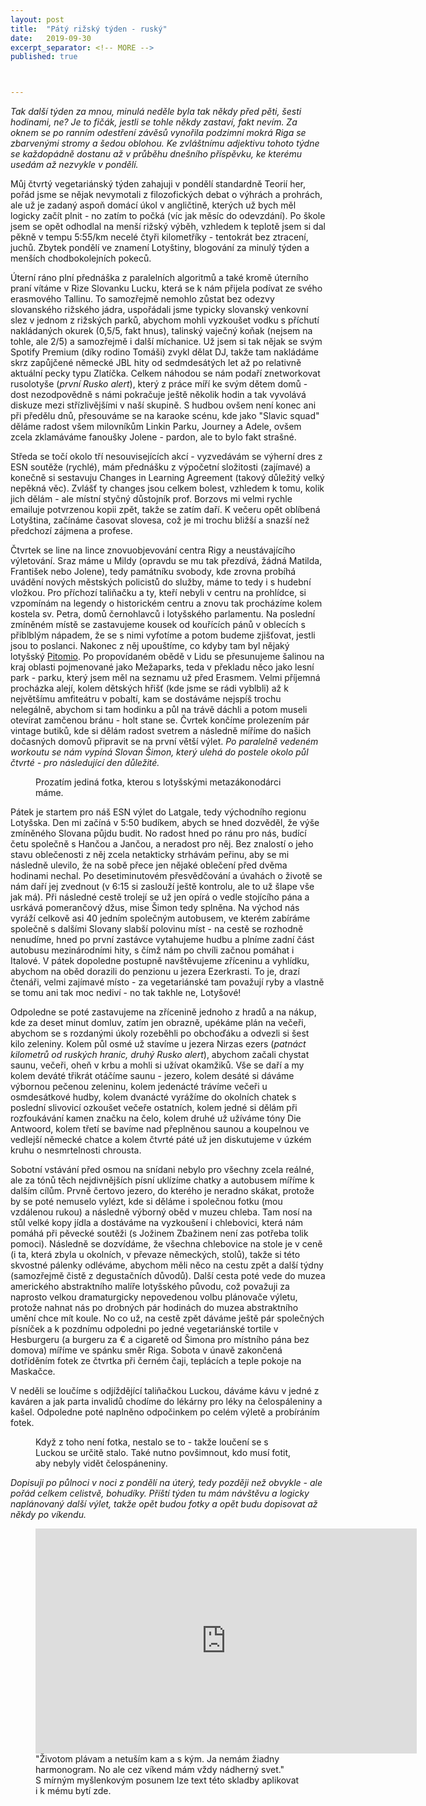 ```yaml
---
layout: post
title:  "Pátý rižský týden - ruský"
date:   2019-09-30
excerpt_separator: <!-- MORE -->
published: true



---
```


<p class="intro"><i><span class="dropcap">T</span>ak další týden za mnou, minulá neděle byla tak někdy před pěti, šesti hodinami, ne? Je to fičák, jestli se tohle někdy zastaví, fakt nevím. Za oknem se po ranním odestření závěsů vynořila podzimní mokrá Riga se zbarvenými stromy a šedou oblohou. Ke zvláštnímu adjektivu tohoto týdne se každopádně dostanu až v průběhu dnešního příspěvku, ke kterému usedám až nezvykle v pondělí.</i></p>
<!-- MORE -->

Můj čtvrtý vegetariánský týden zahajuji v pondělí standardně Teorií her, pořád jsme se nějak nevymotali z filozofických debat o výhrách a prohrách, ale už je zadaný aspoň domácí úkol v angličtině, kterých už bych měl logicky začít plnit - no zatím to počká (víc jak měsíc do odevzdání). Po škole jsem se opět odhodlal na menší rižský výběh, vzhledem k teplotě jsem si dal pěkně v tempu 5:55/km necelé čtyři kilometříky - tentokrát bez ztracení, juchů. Zbytek pondělí ve znamení Lotyštiny, blogování za minulý týden a menších chodbokolejních pokeců.

Úterní ráno plní přednáška z paralelních algoritmů a také kromě úterního praní vítáme v Rize Slovanku Lucku, která se k nám přijela podívat ze svého erasmového Tallinu. To samozřejmě nemohlo zůstat bez odezvy slovanského rižského jádra, uspořádali jsme typicky slovanský venkovní slez v jednom z rižských parků, abychom mohli vyzkoušet vodku s příchutí nakládaných okurek (0,5/5, fakt hnus), talinský vaječný koňak (nejsem na tohle, ale 2/5) a samozřejmě i další míchanice. Už jsem si tak nějak se svým Spotify Premium (díky rodino Tomáši) zvykl dělat DJ, takže tam nakládáme skrz zapůjčené německé JBL hity od sedmdesátých let až po relativně aktuální pecky typu Zlatíčka. Celkem náhodou se nám podaří znetworkovat rusolotyše (_první Rusko alert_), který z práce míří ke svým dětem domů - dost nezodpovědně s námi pokračuje ještě několik hodin a tak vyvolává diskuze mezi střízlivějšími v naší skupině. S hudbou ovšem není konec ani při předělu dnů, přesouváme se na karaoke scénu, kde jako "Slavic squad" děláme radost všem milovníkům Linkin Parku, Journey a Adele, ovšem zcela zklamáváme fanoušky Jolene - pardon, ale to bylo fakt strašné.

Středa se točí okolo tří nesouvisejících akcí - vyzvedávám se výherní dres z ESN soutěže (rychlé), mám přednášku z výpočetní složitosti (zajímavé) a konečně si sestavuju Changes in Learning Agreement (takový důležitý velký nepěkná věc). Zvlášť ty changes jsou celkem bolest, vzhledem k tomu, kolik jich dělám - ale místní styčný důstojník prof. Borzovs mi velmi rychle emailuje potvrzenou kopii zpět, takže se zatím daří. K večeru opět oblíbená Lotyština, začínáme časovat slovesa, což je mi trochu bližší a snazší než předchozí zájmena a profese. 

Čtvrtek se line na lince znovuobjevování centra Rigy a neustávajícího výletování. Sraz máme u Mildy (opravdu se mu tak přezdívá, žádná Matilda, František nebo Jolene), tedy památníku svobody, kde zrovna probíhá uvádění nových městských policistů do služby, máme to tedy i s hudební vložkou. Pro příchozí taliňačku a ty, kteří nebyli v centru na prohlídce, si vzpomínám na legendy o historickém centru a znovu tak procházíme kolem kostela sv. Petra, domů černohlavců i lotyšského parlamentu. Na poslední zmíněném místě se zastavujeme kousek od kouřících pánů v oblecích s přiblblým nápadem, že se s nimi vyfotíme a potom budeme zjišťovat, jestli jsou to poslanci. Nakonec z něj upouštíme, co kdyby tam byl nějaký lotyšský [Pitomio](https://zpravy.aktualne.cz/domaci/prezdivka-pitomio-se-dal-smi-pouzivat-okamura-neuspel-ani-u/r~c2f38562543211e8a72bac1f6b220ee8/). Po propovídaném obědě v Lidu se přesunujeme šalinou na kraj oblasti pojmenované jako Mežaparks, teda v překladu něco jako lesní park - parku, který jsem měl na seznamu už před Erasmem. Velmi příjemná procházka alejí, kolem dětských hřišť (kde jsme se rádi vyblbli) až k největšímu amfiteátru v pobaltí, kam se dostáváme nejspíš trochu nelegálně, abychom si tam hodinku a půl na trávě dáchli a potom museli otevírat zamčenou bránu - holt stane se. Čvrtek končíme prolezením pár vintage butiků, kde si dělám radost svetrem a následně míříme do našich dočasných domovů připravit se na první větší výlet. _Po paralelně vedeném workoutu se nám vypíná Slovan Šimon, který ulehá do postele okolo půl čtvrté - pro následující den důležité._

 <figure>
 <img src="{{ site.baseurl }}/assets/img/IMG_0323.JPG" alt="" class="img-center"> 
   <figcaption>Prozatím jediná fotka, kterou s lotyšskými metazákonodárci máme.</figcaption>
 </figure>

Pátek je startem pro náš ESN výlet do Latgale, tedy východního regionu Lotyšska. Den mi začíná v 5:50 budíkem, abych se hned dozvěděl, že výše zmíněného Slovana půjdu budit. No radost hned po ránu pro nás, budící četu společně s Hančou a Jančou, a neradost pro něj. Bez znalostí o jeho stavu oblečenosti z něj zcela netakticky strhávám peřinu, aby se mi následně ulevilo, že na sobě přece jen nějaké oblečení před dvěma hodinami nechal. Po desetiminutovém přesvědčování a úvahách o životě se nám daří jej zvednout (v 6:15 si zaslouží ještě kontrolu, ale to už šlape vše jak má). Při následné cestě trolejí se už jen opírá o vedle stojícího pána a usrkává pomerančový džus, mise Šimon tedy splněna. Na východ nás vyráží celkově asi 40 jedním společným autobusem, ve kterém zabíráme společně s dalšími Slovany slabší polovinu míst - na cestě se rozhodně nenudíme, hned po první zastávce vytahujeme hudbu a plníme zadní část autobusu mezinárodními hity, s čímž nám po chvíli začnou pomáhat i Italové. V pátek dopoledne postupně navštěvujeme zříceninu a vyhlídku, abychom na oběd dorazili do penzionu u jezera Ezerkrasti. To je, drazí čtenáři, velmi zajímavé místo - za vegetariánské tam považují ryby a vlastně se tomu ani tak moc nediví - no tak takhle ne, Lotyšové!

Odpoledne se poté zastavujeme na zřícenině jednoho z hradů a na nákup, kde za deset minut domluv, zatím jen obrazně, upékáme plán na večeři, abychom se s rozdanými úkoly rozeběhli po obchoďáku a odvezli si šest kilo zeleniny. Kolem půl osmé už stavíme u jezera Nirzas ezers (_patnáct kilometrů od ruských hranic, druhý Rusko alert_), abychom začali chystat saunu, večeři, oheň v krbu a mohli si užívat okamžiků. Vše se daří a my kolem deváté třikrát otáčíme saunu - jezero, kolem desáté si dáváme výbornou pečenou zeleninu, kolem jedenácté trávíme večeři u osmdesátkové hudby, kolem dvanácté vyrážíme do okolních chatek s poslední slivovicí ozkoušet večeře ostatních, kolem jedné si dělám při rozfoukávání kamen značku na čelo, kolem druhé už užíváme tóny Die Antwoord, kolem třetí se bavíme nad přeplněnou saunou a koupelnou ve vedlejší německé chatce a kolem čtvrté páté už jen diskutujeme v úzkém kruhu o nesmrtelnosti chrousta.

Sobotní vstávání před osmou na snídani nebylo pro všechny zcela reálné, ale za tónů těch nejdivnějších písní uklízíme chatky a autobusem míříme k dalším cílům. Prvně čertovo jezero, do kterého je neradno skákat, protože by se poté nemuselo vylézt, kde si děláme i společnou fotku (mou vzdálenou rukou) a následně výborný oběd v muzeu chleba. Tam nosí na stůl velké kopy jídla a dostáváme na vyzkoušení i chlebovici, která nám pomáhá při pěvecké soutěži (s Jožinem Zbažinem není zas potřeba tolik pomoci). Následně se dozvídáme, že všechna chlebovice na stole je v ceně (i ta, která zbyla u okolních, v převaze německých, stolů), takže si této skvostné pálenky odléváme, abychom měli něco na cestu zpět a další týdny (samozřejmě čistě z degustačních důvodů). Další cesta poté vede do muzea amerického abstraktního malíře lotyšského původu, což považuji za naprosto velkou dramaturgicky nepovedenou volbu plánovače výletu, protože nahnat nás po drobných pár hodinách do muzea abstraktního umění chce mít koule. No co už, na cestě zpět dáváme ještě pár společných písníček a k pozdnímu odpoledni po jedné vegetariánské tortile v Hesburgeru (a burgeru za € a cigaretě od Šimona pro místního pána bez domova) míříme ve spánku směr Riga. Sobota v únavě zakončená dotříděním fotek ze čtvrtka při černém čaji, teplácích a teple pokoje na Maskačce.

V neděli se loučíme s odjíždějící taliňačkou Luckou, dáváme kávu v jedné z kaváren a jak parta invalidů chodíme do lékárny pro léky na čelospáleniny a kašel. Odpoledne poté naplněno odpočinkem po celém výletě a probíráním fotek. 

 <figure>
 <img src="{{ site.baseurl }}/assets/img/IMG_0509.JPG" alt="" class="img-center"> 
   <figcaption>Když z toho není fotka, nestalo se to - takže loučení se s Luckou se určitě stalo. Také nutno povšimnout, kdo musí fotit, aby nebyly vidět čelospáneniny.</figcaption>
 </figure>

_Dopisuji po půlnoci v noci z pondělí na úterý, tedy později než obvykle - ale pořád celkem celistvě, bohudíky. Příští týden tu mám návštěvu a logicky naplánovaný další výlet, takže opět budou fotky a opět budu dopisovat až někdy po víkendu._ 

<figure>
	<iframe width="610" height="360" class="img-center d-block"
	src="https://www.youtube.com/embed/aAmHojeRzH8"
	frameborder="0"></iframe>
	<figcaption>
		"Životom plávam a netuším kam a s kým. Ja nemám žiadny harmonogram. No ale cez víkend mám
vždy nádherný svet." <br>
        S mírným myšlenkovým posunem lze text této skladby aplikovat i k mému bytí zde.
	</figcaption>
</figure>